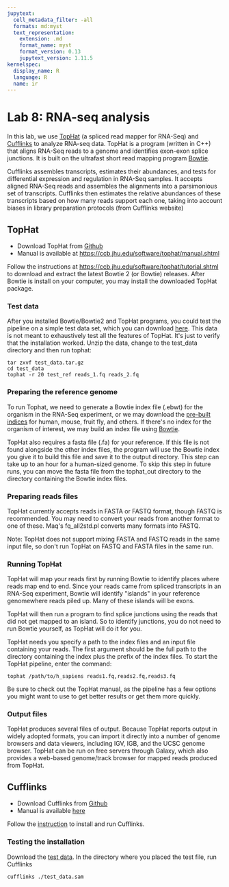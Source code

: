 ```yaml
---
jupytext:
  cell_metadata_filter: -all
  formats: md:myst
  text_representation:
    extension: .md
    format_name: myst
    format_version: 0.13
    jupytext_version: 1.11.5
kernelspec:
  display_name: R
  language: R
  name: ir
---
```



# Lab 8: RNA-seq analysis

In this lab, we use [TopHat](https://ccb.jhu.edu/software/tophat/index.shtml) (a spliced read mapper for RNA-Seq) and [Cufflinks](http://cole-trapnell-lab.github.io/cufflinks/) to analyze RNA-seq data. TopHat is a program (written in C++) that aligns RNA-Seq reads to a genome and identifies exon-exon splice junctions. It is built on the ultrafast short read mapping program [Bowtie](https://bowtie-bio.sourceforge.net/index.shtml).

Cufflinks assembles transcripts, estimates their abundances, and tests for differential expression and regulation in RNA-Seq samples. It accepts aligned RNA-Seq reads and assembles the alignments into a parsimonious set of transcripts. Cufflinks then estimates the relative abundances of these transcripts based on how many reads support each one, taking into account biases in library preparation protocols (from Cufflinks website)

## TopHat

- Download TopHat from [Github](https://github.com/infphilo/tophat)
- Manual is available at https://ccb.jhu.edu/software/tophat/manual.shtml 

Follow the instructions at https://ccb.jhu.edu/software/tophat/tutorial.shtml to download and extract the latest Bowtie 2 (or Bowtie) releases. After Bowtie is install on your computer, you may install the downloaded TopHat package. 

### Test data

After you installed Bowtie/Bowtie2 and TopHat programs, you could test the pipeline on a simple test data set, which you can download [here](https://ccb.jhu.edu/software/tophat/downloads/test_data.tar.gz). This data is not meant to exhaustively test all the features of TopHat. It's just to verify that the installation worked. Unzip the data, change to the test_data directory and then run tophat:

```{code}
tar zxvf test_data.tar.gz
cd test_data
tophat -r 20 test_ref reads_1.fq reads_2.fq
```

### Preparing the reference genome

To run Tophat, we need to generate a Bowtie index file (.ebwt) for the organism in the RNA-Seq experiment, or we may download the [pre-built indices](https://bowtie-bio.sourceforge.net/tutorial.shtml) for human, mouse, fruit fly, and others. If there's no index for the organism of interest, we may build an index file using [Bowtie](https://bowtie-bio.sourceforge.net/tutorial.shtml). 


TopHat also requires a fasta file (.fa) for your reference. If this file is not found alongside the other index files, the program will use the Bowtie index you give it to build this file and save it to the output directory. This step can take up to an hour for a human-sized genome. To skip this step in future runs, you can move the fasta file from the tophat_out directory to the directory containing the Bowtie index files.


### Preparing reads files

TopHat currently accepts reads in FASTA or FASTQ format, though FASTQ is recommended. You may need to convert your reads from another format to one of these. Maq's fq_all2std.pl converts many formats into FASTQ. 

Note: TopHat does not support mixing FASTA and FASTQ reads in the same input file, so don't run TopHat on FASTQ and FASTA files in the same run.


### Running TopHat

TopHat will map your reads first by running Bowtie to identify places where reads map end to end. Since your reads came from spliced transcripts in an RNA-Seq experiment, Bowtie will identify "islands" in your reference genomewhere reads piled up. Many of these islands will be exons.

TopHat will then run a program to find splice junctions using the reads that did not get mapped to an island. So to identify junctions, you do not need to run Bowtie yourself, as TopHat will do it for you.

TopHat needs you specify a path to the index files and an input file containing your reads. The first argument should be the full path to the directory containing the index plus the prefix of the index files. To start the TopHat pipeline, enter the command:

```{code}
tophat /path/to/h_sapiens reads1.fq,reads2.fq,reads3.fq
```

Be sure to check out the TopHat manual, as the pipeline has a few options you might want to use to get better results or get them more quickly.


### Output files

TopHat produces several files of output. Because TopHat reports output in widely adopted formats, you can import it directly into a number of genome browsers and data viewers, including IGV, IGB, and the UCSC genome browser. TopHat can be run on free servers through Galaxy, which also provides a web-based genome/track browser for mapped reads produced from TopHat.



## Cufflinks

- Download Cufflinks from [Github](https://github.com/cole-trapnell-lab/cufflinks)
- Manual is available [here](http://cole-trapnell-lab.github.io/cufflinks/manual/)


Follow the [instruction](http://cole-trapnell-lab.github.io/cufflinks/getting_started/) to install and run Cufflinks.


### Testing the installation
Download the [test data](http://cole-trapnell-lab.github.io/cufflinks/assets/downloads/test_data.sam). In the directory where you placed the test file, run Cufflinks

```{code}
cufflinks ./test_data.sam
```

